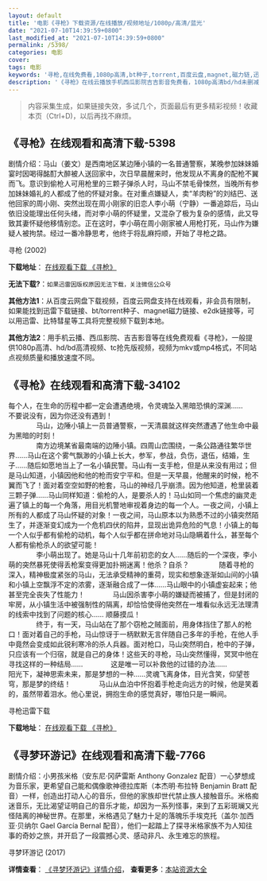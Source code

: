 ```yaml
---
layout: default
title: '电影《寻枪》下载资源/在线播放/视频地址/1080p/高清/蓝光'
date: "2021-07-10T14:39:59+0800"
last_modified_at: "2021-07-10T14:39:59+0800"
permalink: /5398/
categories: 电影
cover:
tags: 电影
keywords: '寻枪,在线免费看,1080p高清,bt种子,torrent,百度云盘,magnet,磁力链,迅雷下载资源'
description: '《寻枪》在线云播放手机西瓜影院吉吉影音免费看，1080p高清bd/hd未删减完整版和tc抢先枪版，mkv/mp4格式，附带bt/torrent种子、magnet/磁力链、百度云盘、网盘资源迅雷下载链接'
---
```


>内容采集生成，如果链接失效，多试几个，页面最后有更多精彩视频！收藏本页（Ctrl+D)，以后再找不麻烦。


## 《寻枪》在线观看和高清下载-5398

剧情介绍：马山（姜文）是西南地区某边陲小镇的一名普通警察，某晚参加妹妹婚宴时因喝得酩酊大醉被人送回家中，次日早晨醒来时，他发现从不离身的配枪不翼而飞。意识到偷枪人可用枪里的三颗子弹杀人时，马山不禁毛骨悚然，当晚所有参加妹妹婚礼的人都成了他的怀疑对象。在对重点嫌疑人，卖“羊肉粉”的刘结巴、送他回家的周小刚、突然出现在周小刚家的旧恋人李小萌（宁静）一番追踪后，马山依旧没能理出任何头绪，而对李小萌的怀疑里，又混杂了极为复杂的感情，此又导致其妻怀疑他移情别恋。正在这时，李小萌在周小刚家被人用枪打死，马山作为嫌疑人被拘禁。经过一番冷静思考，他终于将乱麻捋顺，开始了寻枪之路。


寻枪 (2002)

**下载地址**： [在线观看下载 《寻枪》](https://www.btbtdy.me/btdy/dy16303.html) 


**无法下载?**：`如果迅雷因版权原因无法下载，关注微信公众号 `

**其他方法1**：从百度云网盘下载视频，百度云网盘支持在线观看，非会员有限制，如果能找到迅雷下载链接、bt/torrent种子、magnet磁力链接、e2dk链接等，可以用迅雷、比特彗星等工具将完整视频下载到本地。

**其他方法2**：用手机云播、西瓜影院、吉吉影音等在线免费观看《寻枪》，一般提供1080p高清、hd/bd高清视频、tc抢先版视频，视频为mkv或mp4格式，不同站点视频质量和播放速度不同。


## 《寻枪》在线观看和高清下载-34102

每个人，在生命的历程中都一定会遭遇绝境，令灵魂坠入黑暗恐惧的深渊&hellip;…　　　　不要说没有，因为你还没有遇到！<br />　　　　马山，边陲小镇上一员普通警察，一天清晨就这样突然遭遇了他生命中最为黑暗的时刻！<br />　　　　南方边境某省最南端的边陲小镇。四周山峦围绕，一条公路通往繁华世界……马山在这个雾气飘渺的小镇上长大，参军，参战，负伤，退伍，结婚，生子&hellip;…随后如愿地当上了一名小镇民警。马山有一支手枪，但是从来没有用过；但是马山知道，小镇因他和他的枪而安宁平和。但是一天早晨，他醒来的时候，枪不翼而飞了！面对着空空如野的枪套，马山的神经几乎崩溃。因为他知道，枪里装着三颗子弹……马山同样知道：偷枪的人，是要杀人的！马山如同一个焦虑的幽灵走遍了镇上的每一个角落，用目光机警地审视着身边的每一个人。一夜之间，小镇上所有的人都成了马山怀疑的对象！一夜之间，马山原本以为熟悉不过的小镇突然陌生了，并逐渐变幻成为一个危机四伏的陷井，显现出诡异危险的气息！小镇上的每一个人似乎都有偷枪的动机，每个人似乎都在拼命地对马山隐瞒着什么，甚至每个人都有偷枪杀人的欲望可能！<br />　　　　李小萌出现了。她是马山十几年前初恋的女人……随后的一个深夜，李小萌的突然暴死使得丢枪案变得更加扑朔迷离！他杀？自杀？ 　　　　随着寻枪的深入，精神极度紧张的马山，无法承受精神的重荷，现实和想象逐渐如山间的小镇和小镇上空飘浮不定的浓雾，逐渐融合成了一体&hellip;…马山眼中的小镇虚妄起来；他甚至完全丧失了性能力！　　　　马山因杀害李小萌的嫌疑而被捕了，但是封闭的牢房，从小镇生活中被强制性的隔离，却恰恰使得他突然在一堆看似永远无法理清的线索中找到了问题的核心&hellip;… 顺藤摸瓜！<br />　　　　终于，有一天，马山站在了那个窃枪之贼面前，用身体挡住了那人的枪口！面对着自己的手枪，马山惊讶于一柄默默无言伴随自己多年的手枪，在他人手中竟然会变成如此锐利寒冷的杀人兵器。面对枪口，马山突然明白，枪中的子弹，只应该有一个归宿，就是自己的身体！这些天的寻枪，马山突然懂得，冥冥中他在寻找这样的一种结局……　　　　这是唯一可以补救他的过错的办法&hellip;…　　　　阳光下，凝神思索未来，那是梦想的一种&hellip;…灵魂飞离身体，目光含笑，仰望苍穹，那是梦的终结！　　　　马山从血泊中怀抱着手枪走向远方的时候，他是笑着的，虽然带着泪水。他心里说，拥抱生命的感觉真好，哪怕只是一瞬间。


寻枪迅雷下载

**下载地址**： [在线观看下载 《寻枪》](https://www.993dy.com//vod-detail-id-14812.html) 


## 《寻梦环游记》在线观看和高清下载-7766

剧情介绍：小男孩米格（安东尼·冈萨雷斯 Anthony Gonzalez 配音）一心梦想成为音乐家，更希望自己能和偶像歌神德拉库斯（本杰明·布拉特 Benjamin Bratt 配音）一样，创造出打动人心的音乐，但他的家族却世代禁止族人接触音乐。米格痴迷音乐，无比渴望证明自己的音乐才能，却因为一系列怪事，来到了五彩斑斓又光怪陆离的神秘世界。在那里，米格遇见了魅力十足的落魄乐手埃克托（盖尔·加西亚·贝纳尔 Gael García Bernal 配音），他们一起踏上了探寻米格家族不为人知往事的奇妙之旅，并开启了一段震撼心灵、感动非凡、永生难忘的旅程。


寻梦环游记 (2017)

**详情查看**： [《寻梦环游记》详情介绍](/movie/7766/)， **查看更多**：[本站资源大全](/movie/t/all/)

